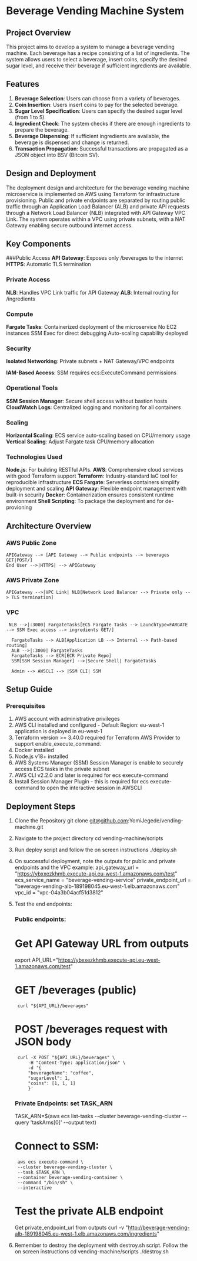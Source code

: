 # Beverage Vending Machine System

## Project Overview

This project aims to develop a system to manage a beverage vending machine. Each beverage has a recipe consisting of a list of ingredients. The system allows users to select a beverage, insert coins, specify the desired sugar level, and receive their beverage if sufficient ingredients are available.

## Features

1. **Beverage Selection**: Users can choose from a variety of beverages.
2. **Coin Insertion**: Users insert coins to pay for the selected beverage.
3. **Sugar Level Specification**: Users can specify the desired sugar level (from 1 to 5).
4. **Ingredient Check**: The system checks if there are enough ingredients to prepare the beverage.
5. **Beverage Dispensing**: If sufficient ingredients are available, the beverage is dispensed and change is returned.
6. **Transaction Propagation**: Successful transactions are propagated as a JSON object into BSV (Bitcoin SV).

## Design and Deployment

The deployment design and architecture for the beverage vending machine microservice is implemented on AWS using Terraform for infrastructure provisioning. Public and private endpoints are separated by routing public traffic through an Application Load Balancer (ALB) and private API requests through a Network Load Balancer (NLB) integrated with API Gateway VPC Link. The system operates within a VPC using private subnets, with a NAT Gateway enabling secure outbound internet access.


## Key Components
###Public Access
**API Gateway**: Exposes only /beverages to the internet
**HTTPS**: Automatic TLS termination

### Private Access
**NLB**: Handles VPC Link traffic for API Gateway
**ALB**: Internal routing for /ingredients

### Compute
**Fargate Tasks**: Containerized deployment of the microservice
	No EC2 instances
	SSM Exec for direct debugging
	Auto-scaling capability deployed

### Security
**Isolated Networking**:
	Private subnets + NAT Gateway/VPC endpoints

**IAM-Based Access**:
	SSM requires ecs:ExecuteCommand permissions

### Operational Tools
**SSM Session Manager**: Secure shell access without bastion hosts
**CloudWatch Logs**: Centralized logging and monitoring for all containers

### Scaling
**Horizontal Scaling**:
	ECS service auto-scaling based on CPU/memory usage
**Vertical Scaling**:
	Adjust Fargate task CPU/memory allocation

### Technologies Used
**Node.js**: For building RESTful APIs.
**AWS**: Comprehensive cloud services with good Terraform support
**Terraform**: Industry-standard IaC tool for reproducible infrastructure
**ECS Fargate**: Serverless containers simplify deployment and scaling
**API Gateway**: Flexible endpoint management with built-in security
**Docker**: Containerization ensures consistent runtime environment
**Shell Scripting**: To package the deployment and for de-provioning


## Architecture Overview 
### AWS Public Zone
    APIGateway --> [API Gateway --> Public endpoints --> beverages GET|POST/]
    End User -->|HTTPS| --> APIGateway

### AWS Private Zone
    APIGateway -->|VPC Link| NLB[Network Load Balancer --> Private only --> TLS termination]
    
### VPC
     NLB -->|:3000| FargateTasks[ECS Fargate Tasks --> LaunchType=FARGATE --> SSM Exec access --> ingredients GET/]
      
      FargateTasks --> ALB[Application LB --> Internal --> Path-based routing]
      ALB -->|:3000| FargateTasks
      FargateTasks --> ECR[ECR Private Repo]
      SSM[SSM Session Manager] -->|Secure Shell| FargateTasks

	  Admin --> AWSCLI --> |SSM CLI| SSM

##  Setup Guide
### Prerequisites
1. AWS account with administrative privileges	
2. AWS CLI installed and configured - Default Region: eu-west-1 application is deployed in eu-west-1
3. Terraform version >= 3.40.0 required for Terraform AWS Provider to support enable_execute_command.
4. Docker installed
5. Node.js v18+ installed
6. AWS Systems Manager (SSM) Session Manager is enable to securely access ECS tasks in the private subnet
7. AWS CLI v2.2.0 and later is required for ecs execute-command
8. Install Session Manager Plugin - this is required for ecs execute-command to open the interactive session in AWSCLI


## Deployment Steps
1. Clone the Repository
	git clone git@github.com:YomiJegede/vending-machine.git

2. Navigate to the project directory
	cd vending-machine/scripts

3. Run deploy script and follow the on screen instructions
	./deploy.sh

4. On successful deployment, note the outputs for public and private endpoints and the VPC
	example:
	api_gateway_url = "https://ybxxezkhmb.execute-api.eu-west-1.amazonaws.com/test"
    ecs_service_name = "beverage-vending-service"
    private_endpoint_url = "beverage-vending-alb-189198045.eu-west-1.elb.amazonaws.com"
    vpc_id = "vpc-04a3b04acf51d3812"

5. Test the end endpoints:
	### Public endpoints:
	# Get API Gateway URL from outputs
	export API_URL="https://ybxxezkhmb.execute-api.eu-west-1.amazonaws.com/test"

	# GET /beverages (public)
		curl "${API_URL}/beverages"

	# POST /beverages request with JSON body
		curl -X POST "${API_URL}/beverages" \
  			-H "Content-Type: application/json" \
  			-d '{
    		"beverageName": "coffee",
    		"sugarLevel": 1,
    		"coins": [1, 1, 1]
  			}'

  	### Private Endpoints: set TASK_ARN
  	TASK_ARN=$(aws ecs list-tasks --cluster beverage-vending-cluster --query 'taskArns[0]' --output text)

  	# Connect to SSM:
		aws ecs execute-command \
  		--cluster beverage-vending-cluster \
  		--task $TASK_ARN \
 		--container beverage-vending-container \
  		--command "/bin/sh" \
  		--interactive

	# Test the private ALB endpoint
      Get private_endpoint_url from outputs
		curl -v "http://beverage-vending-alb-189198045.eu-west-1.elb.amazonaws.com/ingredients"


6. Remember to destroy the deployment with destroy.sh script. Follow the on screen instructions
    cd vending-machine/scripts
	./destroy.sh